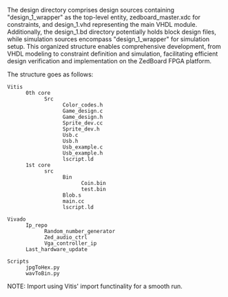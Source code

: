 The design directory comprises design sources containing "design_1_wrapper" as the top-level entity, zedboard_master.xdc for constraints, and design_1.vhd representing the main VHDL module. 
Additionally, the design_1.bd directory potentially holds block design files, while simulation sources encompass "design_1_wrapper" for simulation setup. 
This organized structure enables comprehensive development, from VHDL modeling to constraint definition and simulation, facilitating efficient design verification and implementation on the ZedBoard FPGA platform.

The structure goes as follows:
```
Vitis
      0th core
            Src
                  Color_codes.h
                  Game_design.c
                  Game_design.h
                  Sprite_dev.cc
                  Sprite_dev.h
                  Usb.c
                  Usb.h
                  Usb_example.c
                  Usb_example.h
                  lscript.ld
      1st core
            src
                  Bin
                        Coin.bin
                        test.bin
                  Blob.s
                  main.cc
                  lscript.ld

Vivado
      Ip_repo
            Random_number_generator
            Zed_audio_ctrl
            Vga_controller_ip
      Last_hardware_update
  
Scripts
      jpgToHex.py
      wavToBin.py

```
NOTE: Import using Vitis' import functinality for a smooth run.
